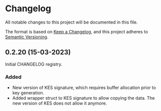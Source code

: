 # Changelog
All notable changes to this project will be documented in this file.

The format is based on [Keep a Changelog](https://keepachangelog.com/en/1.0.0/),
and this project adheres to [Semantic Versioning](https://semver.org/spec/v2.0.0.html).

## 0.2.20 (15-03-2023)
Initial CHANGELOG registry.
### Added
- New version of KES signature, which requires buffer allocation prior to key generation.
- Added wrapper struct to KES signature to allow copying the data. The new version of KES does not allow it anymore.
